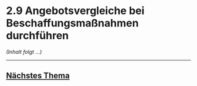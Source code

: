 # 2.9 Angebotsvergleiche bei Beschaffungsmaßnahmen durchführen

*(Inhalt folgt ...)*


---

## [Nächstes Thema](./2.9_Angebotsvergleiche_bei_Beschaffungsmassnahmen_durchfuehren.md)